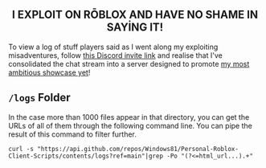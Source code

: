 <h2 align="center"> I EXPLOIT ON RŌBLOX AND HAVE NO SHAME IN SAYİNG IT! </h2>

To view a log of stuff players said as I went along my exploiting misadventures, follow [this Discord invite link](https://discord.gg/TSXNHDsrsT) and realise that I've consolidated the chat stream into a server designed to promote [my most ambitious showcase yet](https://www.roblox.com/games/4794911592)!

## `/logs` Folder

In the case more than 1000 files appear in that directory, you can get the URLs of all of them through the following command line. You can pipe the result of this command to filter further.

```console
curl -s "https://api.github.com/repos/Windows81/Personal-Roblox-Client-Scripts/contents/logs?ref=main"|grep -Po "(?<=html_url...).+"
```
